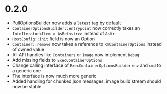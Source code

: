 # 0.2.0
* PullOptionsBuilder now adds a `latest` tag by default
* `ContainerOptionsBuilder::entrypoint` now correctly takes an `IntoIterator<Item = AsRef<str>>` instead of `&str`
* `HostConfig::init` field is now an Option
* `Container::remove` now takes a reference to `RmContainerOptions` instead of owned value
* All API handles like `Containers` or `Image` now implement `Debug`
* Add missing fields to `ExecContainerOptions`
* Change calling interface of `ExecContainerOptionsBuilder` `env` and `cmd` to a generic one
* The interface is now much more generic
* Added handling for chunked json messages, image build stream should now be stable

